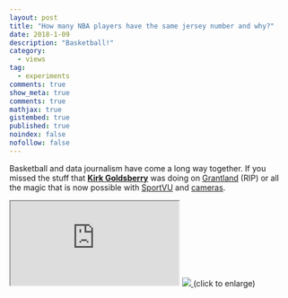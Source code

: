 ```yaml
---
layout: post
title: "How many NBA players have the same jersey number and why?"
date: 2018-1-09
description: "Basketball!"
category:
  - views
tag:
  - experiments
comments: true
show_meta: true
comments: true
mathjax: true
gistembed: true
published: true
noindex: false
nofollow: false
---
```

Basketball and data journalism have come a long way together. If you missed the stuff that [**Kirk Goldsberry**]() was doing on [Grantland]() (RIP) or all the magic that is now possible with [SportVU](https://www.youtube.com/watch?v=jOQEl_tkEwE) and [cameras](https://news.usc.edu/70358/you-call-the-shots-on-the-video-board-thanks-to-usc-computer-scientists/).

<!--more-->

<iframe src="https://docs.google.com/spreadsheets/d/e/2PACX-1vSsg0IaOY9n15wPfwUD-61WSxcv4nbzhcnJ6wrrBrAvv5CD7hUL47qihrXgAq3E2Avhkt8jmGYViDx2/pubhtml?widget=true&amp;headers=false"></iframe>

<a href="https://damianobacci.github.io/images/media/nba-numbers.svg" target="_blank">
<img src="https://damianobacci.github.io/images/media/nba-numbers.svg">
</a> (click to enlarge)
